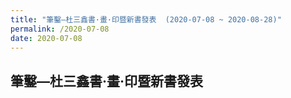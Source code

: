 ```yaml
---
title: "筆鑿—杜三鑫書·畫·印暨新書發表  (2020-07-08 ~ 2020-08-28)"
permalink: /2020-07-08
date: 2020-07-08
---
```

## 筆鑿—杜三鑫書·畫·印暨新書發表
